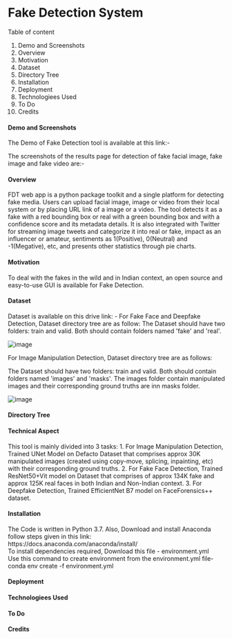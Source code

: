 <h1>Fake Detection System</h1>

Table of content
1. Demo and Screenshots
2. Overview
3. Motivation 
4. Dataset
5. Directory Tree
6. Installation
7. Deployment
8. Technologiees Used
9. To Do
10. Credits

<h4> Demo and Screenshots</h4>
The Demo of Fake Detection tool is available at this link:-

  
 The screenshots of the results page for detection of fake facial image, fake image and fake video are:-
  

<h4> Overview </h4>
FDT web app is a python package toolkit and a single platform for detecting fake media. Users can upload facial image, image or video from their local system or by placing URL link of a image or a video. The tool detects it as a fake with a red bounding box or real with a green bounding box and with a confidence score and its metadata details. It is also integrated with Twitter for streaming image tweets and categorize it into real or fake, impact as an influencer or amateur, sentiments as 1(Positive), 0(Neutral) and -1(Megative), etc, and presents other statistics through pie charts. 

<h4>Motivation</h4>
To deal with the fakes in the wild and in Indian context, an open source and easy-to-use GUI is available for Fake Detection. 
<h4> Dataset </h4>
Dataset is available on this drive link: -
For Fake Face and Deepfake Detection, Dataset directory tree are as follow:
The Dataset should have two folders: train and valid. Both should contain folders named 'fake' and 'real'.

  ![image](https://user-images.githubusercontent.com/38296253/190840044-61ae334d-736c-4260-877d-2327beb1b65f.png)
                                                           
  For Image Manipulation Detection, Dataset directory tree are as follows:
  
  The Dataset should have two folders: train and valid. Both should contain folders named 'images' and 'masks'. The images folder contain manipulated images and their corresponding ground truths are inn masks folder.

  ![image](https://user-images.githubusercontent.com/38296253/190840029-4458e94b-9af3-49f8-a5c1-73c7b1dd285f.png)

  
  
  


<h4> Directory Tree </h4>

<h4> Technical Aspect </h4>
This tool is mainly divided into 3 tasks:
1. For Image Manipulation Detection, Trained UNet Model on Defacto Dataset that comprises approx 30K manipulated images (created using copy-move, splicing, inpainting, etc) with their corresponding ground truths.
2. For Fake Face Detection, Trained ResNet50+Vit model on Dataset that comprises of approx 134K fake and approx 125K real faces in both Indian and Non-Indian context.
3. For Deepfake Detection, Trained EfficientNet B7 model on FaceForensics++ dataset.  
<h4> Installation  </h4>
The Code is written in Python 3.7. Also, Download and install Anaconda follow steps given in this link:<br>
      https://docs.anaconda.com/anaconda/install/ <br>
To install dependencies required, Download this file - environment.yml <br>
Use this command to create environment from the environment.yml file- <br>conda env create -f environment.yml
 <h4> Deployment </h4>
<h4> Technologiees Used </h4>
<h4> To Do </h4>
<h4> Credits </h4>
